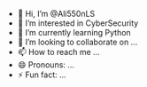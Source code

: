 - 👋 Hi, I’m @Ali550nLS
- 👀 I’m interested in CyberSecurity
- 🌱 I’m currently learning Python
- 💞️ I’m looking to collaborate on ...
- 📫 How to reach me ...
- 😄 Pronouns: ...
- ⚡ Fun fact: ...

<!---
Ali550nLS/Ali550nLS is a ✨ special ✨ repository because its `README.md` (this file) appears on your GitHub profile.
You can click the Preview link to take a look at your changes.
--->
